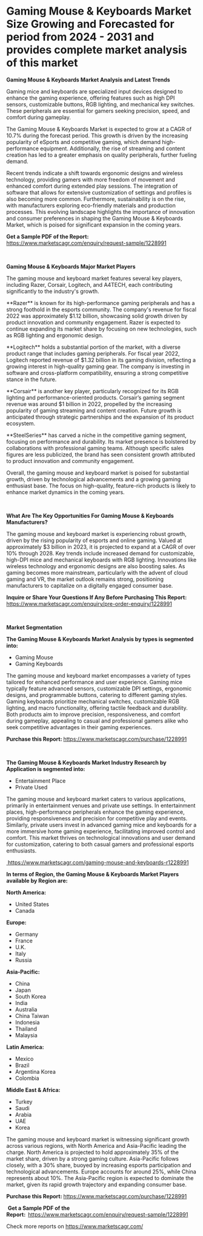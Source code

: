 <p><h1>Gaming Mouse & Keyboards Market Size Growing and Forecasted for period from 2024 - 2031 and provides complete market analysis of this market</h1></p><p><strong>Gaming Mouse & Keyboards Market Analysis and Latest Trends</strong></p>
<p><p>Gaming mice and keyboards are specialized input devices designed to enhance the gaming experience, offering features such as high DPI sensors, customizable buttons, RGB lighting, and mechanical key switches. These peripherals are essential for gamers seeking precision, speed, and comfort during gameplay.</p><p>The Gaming Mouse & Keyboards Market is expected to grow at a CAGR of 10.7% during the forecast period. This growth is driven by the increasing popularity of eSports and competitive gaming, which demand high-performance equipment. Additionally, the rise of streaming and content creation has led to a greater emphasis on quality peripherals, further fueling demand.</p><p>Recent trends indicate a shift towards ergonomic designs and wireless technology, providing gamers with more freedom of movement and enhanced comfort during extended play sessions. The integration of software that allows for extensive customization of settings and profiles is also becoming more common. Furthermore, sustainability is on the rise, with manufacturers exploring eco-friendly materials and production processes. This evolving landscape highlights the importance of innovation and consumer preferences in shaping the Gaming Mouse & Keyboards Market, which is poised for significant expansion in the coming years.</p></p>
<p><strong>Get a Sample PDF of the Report:&nbsp;</strong> <a href="https://www.marketscagr.com/enquiry/request-sample/1228991?utm_campaign=1952&utm_medium=2&utm_source=Github&utm_content=ia&utm_term=29122024&utm_id=gaming-mouse-keyboards">https://www.marketscagr.com/enquiry/request-sample/1228991</a></p>
<p>&nbsp;</p>
<p><strong>Gaming Mouse & Keyboards Major Market Players</strong></p>
<p><p>The gaming mouse and keyboard market features several key players, including Razer, Corsair, Logitech, and A4TECH, each contributing significantly to the industry's growth. </p><p>**Razer** is known for its high-performance gaming peripherals and has a strong foothold in the esports community. The company's revenue for fiscal 2022 was approximately $1.12 billion, showcasing solid growth driven by product innovation and community engagement. Razer is expected to continue expanding its market share by focusing on new technologies, such as RGB lighting and ergonomic design.</p><p>**Logitech** holds a substantial portion of the market, with a diverse product range that includes gaming peripherals. For fiscal year 2022, Logitech reported revenue of $1.32 billion in its gaming division, reflecting a growing interest in high-quality gaming gear. The company is investing in software and cross-platform compatibility, ensuring a strong competitive stance in the future.</p><p>**Corsair** is another key player, particularly recognized for its RGB lighting and performance-oriented products. Corsair’s gaming segment revenue was around $1 billion in 2022, propelled by the increasing popularity of gaming streaming and content creation. Future growth is anticipated through strategic partnerships and the expansion of its product ecosystem.</p><p>**SteelSeries** has carved a niche in the competitive gaming segment, focusing on performance and durability. Its market presence is bolstered by collaborations with professional gaming teams. Although specific sales figures are less publicized, the brand has seen consistent growth attributed to product innovation and community engagement.</p><p>Overall, the gaming mouse and keyboard market is poised for substantial growth, driven by technological advancements and a growing gaming enthusiast base. The focus on high-quality, feature-rich products is likely to enhance market dynamics in the coming years.</p></p>
<p>&nbsp;</p>
<p><strong>What Are The Key Opportunities For Gaming Mouse & Keyboards Manufacturers?</strong></p>
<p><p>The gaming mouse and keyboard market is experiencing robust growth, driven by the rising popularity of esports and online gaming. Valued at approximately $3 billion in 2023, it is projected to expand at a CAGR of over 10% through 2028. Key trends include increased demand for customizable, high-DPI mice and mechanical keyboards with RGB lighting. Innovations like wireless technology and ergonomic designs are also boosting sales. As gaming becomes more mainstream, particularly with the advent of cloud gaming and VR, the market outlook remains strong, positioning manufacturers to capitalize on a digitally engaged consumer base.</p></p>
<p><strong>Inquire or Share Your Questions If Any Before Purchasing This Report:</strong> <a href="https://www.marketscagr.com/enquiry/pre-order-enquiry/1228991?utm_campaign=1952&utm_medium=2&utm_source=Github&utm_content=ia&utm_term=29122024&utm_id=gaming-mouse-keyboards">https://www.marketscagr.com/enquiry/pre-order-enquiry/1228991</a></p>
<p>&nbsp;</p>
<p><strong>Market Segmentation</strong></p>
<p><strong>The Gaming Mouse & Keyboards Market Analysis by types is segmented into:</strong></p>
<p><ul><li>Gaming Mouse</li><li>Gaming Keyboards</li></ul></p>
<p><p>The gaming mouse and keyboard market encompasses a variety of types tailored for enhanced performance and user experience. Gaming mice typically feature advanced sensors, customizable DPI settings, ergonomic designs, and programmable buttons, catering to different gaming styles. Gaming keyboards prioritize mechanical switches, customizable RGB lighting, and macro functionality, offering tactile feedback and durability. Both products aim to improve precision, responsiveness, and comfort during gameplay, appealing to casual and professional gamers alike who seek competitive advantages in their gaming experiences.</p></p>
<p><strong>Purchase this Report:&nbsp;</strong><a href="https://www.marketscagr.com/purchase/1228991?utm_campaign=1952&utm_medium=2&utm_source=Github&utm_content=ia&utm_term=29122024&utm_id=gaming-mouse-keyboards">https://www.marketscagr.com/purchase/1228991</a></p>
<p>&nbsp;</p>
<p><strong>The Gaming Mouse & Keyboards Market Industry Research by Application is segmented into:</strong></p>
<p><ul><li>Entertainment Place</li><li>Private Used</li></ul></p>
<p><p>The gaming mouse and keyboard market caters to various applications, primarily in entertainment venues and private use settings. In entertainment places, high-performance peripherals enhance the gaming experience, providing responsiveness and precision for competitive play and events. Similarly, private users invest in advanced gaming mice and keyboards for a more immersive home gaming experience, facilitating improved control and comfort. This market thrives on technological innovations and user demand for customization, catering to both casual gamers and professional esports enthusiasts.</p></p>
<p><a href="https://www.marketscagr.com/gaming-mouse-and-keyboards-r1228991?utm_campaign=1952&utm_medium=2&utm_source=Github&utm_content=ia&utm_term=29122024&utm_id=gaming-mouse-keyboards">&nbsp;https://www.marketscagr.com/gaming-mouse-and-keyboards-r1228991</a></p>
<p><strong>In terms of Region, the Gaming Mouse & Keyboards Market Players available by Region are:</strong></p>
<p>
    <p> <strong> North America: </strong>
        <ul>
            <li>United States</li>
            <li>Canada</li>
        </ul>
        </p> 
    <p> <strong> Europe: </strong>
        <ul>
            <li>Germany</li>
            <li>France</li>
            <li>U.K.</li>
            <li>Italy</li>
            <li>Russia</li>
        </ul>
        </p> 
    <p> <strong> Asia-Pacific: </strong>
        <ul>
            <li>China</li>
            <li>Japan</li>
            <li>South Korea</li>
            <li>India</li>
            <li>Australia</li>
            <li>China Taiwan</li>
            <li>Indonesia</li>
            <li>Thailand</li>
            <li>Malaysia</li>
        </ul>
        </p> 
    <p> <strong> Latin America: </strong>
        <ul>
            <li>Mexico</li>
            <li>Brazil</li>
            <li>Argentina Korea</li>
            <li>Colombia</li>
        </ul>
        </p> 
    <p> <strong> Middle East & Africa: </strong>
        <ul>
            <li>Turkey</li>
            <li>Saudi</li>
            <li>Arabia</li>
            <li>UAE</li>
            <li>Korea</li>
        </ul>
    </p>
    </p>
<p><p>The gaming mouse and keyboard market is witnessing significant growth across various regions, with North America and Asia-Pacific leading the charge. North America is projected to hold approximately 35% of the market share, driven by a strong gaming culture. Asia-Pacific follows closely, with a 30% share, buoyed by increasing esports participation and technological advancements. Europe accounts for around 25%, while China represents about 10%. The Asia-Pacific region is expected to dominate the market, given its rapid growth trajectory and expanding consumer base.</p></p>
<p><strong>Purchase this Report: </strong><a href="https://www.marketscagr.com/purchase/1228991?utm_campaign=1952&utm_medium=2&utm_source=Github&utm_content=ia&utm_term=29122024&utm_id=gaming-mouse-keyboards">https://www.marketscagr.com/purchase/1228991</a></p>
<p>&nbsp;<strong>Get a Sample PDF of the Report:&nbsp;&nbsp;</strong><a href="https://www.marketscagr.com/enquiry/request-sample/1228991?utm_campaign=1952&utm_medium=2&utm_source=Github&utm_content=ia&utm_term=29122024&utm_id=gaming-mouse-keyboards">https://www.marketscagr.com/enquiry/request-sample/1228991</a></p>
<p><strong></strong></p>
<p>Check more reports on <a href="https://www.marketscagr.com/?utm_campaign=1952&utm_medium=2&utm_source=Github&utm_content=ia&utm_term=29122024&utm_id=gaming-mouse-keyboards">https://www.marketscagr.com/</a></p>